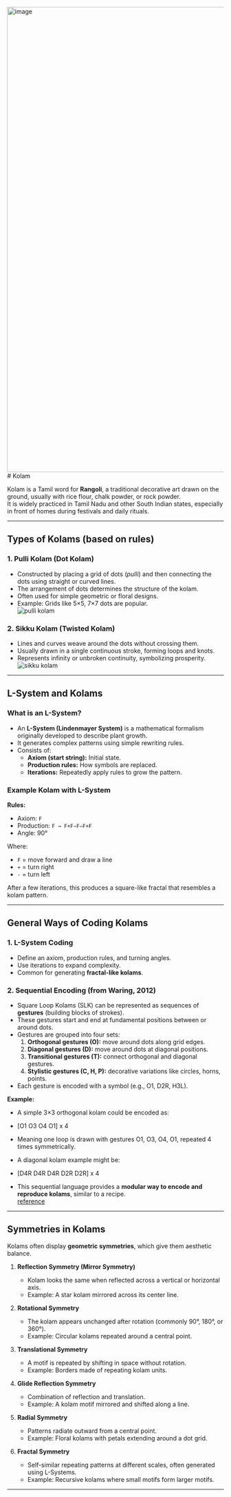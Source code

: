 <img width="1080" height="1080" alt="image" src="https://github.com/user-attachments/assets/18360def-4644-4460-acda-c2921704f6c7" /># Kolam  

Kolam is a Tamil word for **Rangoli**, a traditional decorative art drawn on the ground, usually with rice flour, chalk powder, or rock powder.  
It is widely practiced in Tamil Nadu and other South Indian states, especially in front of homes during festivals and daily rituals.  

---

## Types of Kolams (based on rules)  

### 1. **Pulli Kolam (Dot Kolam)**  
- Constructed by placing a grid of dots (*pulli*) and then connecting the dots using straight or curved lines.  
- The arrangement of dots determines the structure of the kolam.  
- Often used for simple geometric or floral designs.  
- Example: Grids like 5×5, 7×7 dots are popular.  
 ![pulli kolam](https://scontent.fnag4-5.fna.fbcdn.net/v/t39.30808-6/481095256_567211586365537_4910231756980644710_n.jpg?stp=dst-jpg_s1080x2048_tt6&_nc_cat=105&ccb=1-7&_nc_sid=833d8c&_nc_ohc=V5J9dqK_OxIQ7kNvwHrx44j&_nc_oc=Adm3X5UJMvjnDvxNTwS3pbiWm06x4rkBgIva6tgu_MwJ7gyWEvlRb27GQsgYEVcmdNrwNsa-TlcumZWhj5nDwTAf&_nc_zt=23&_nc_ht=scontent.fnag4-5.fna&_nc_gid=TJ26TT4lZtAbdzSvI8iN-A&oh=00_AfZLMj8yi6pSP54wB8sj3gUIJafPTmpr_TOBqXp-NdzosA&oe=68C4EFD4)
### 2. **Sikku Kolam (Twisted Kolam)**  
- Lines and curves weave around the dots without crossing them.  
- Usually drawn in a single continuous stroke, forming loops and knots.  
- Represents infinity or unbroken continuity, symbolizing prosperity.  
![sikku kolam](https://scontent.fnag4-1.fna.fbcdn.net/v/t39.30808-6/471442349_971997481409555_3846218596965428532_n.jpg?stp=dst-jpg_p526x296_tt6&_nc_cat=102&ccb=1-7&_nc_sid=127cfc&_nc_ohc=RB1eNQeK1RoQ7kNvwG0brXE&_nc_oc=Adk3x3DGlud4F43OE5oRz3MS0_OUBJM9fVdk8w66JF_91JC8tsY9BUd5qFoE18FKFA2jdOZRf4nvqCRvURQiN3uf&_nc_zt=23&_nc_ht=scontent.fnag4-1.fna&_nc_gid=GfSilGzRWWC4KMlIPz1lrQ&oh=00_Afbbn59rzF5MSHgmuKG1oBF7tFtAGX3NipOy9nbj6M2dZQ&oe=68C4CF92)  

---

## L-System and Kolams  

### What is an L-System?  
- An **L-System (Lindenmayer System)** is a mathematical formalism originally developed to describe plant growth.  
- It generates complex patterns using simple rewriting rules.  
- Consists of:  
  - **Axiom (start string):** Initial state.  
  - **Production rules:** How symbols are replaced.  
  - **Iterations:** Repeatedly apply rules to grow the pattern.  

### Example Kolam with L-System  

**Rules:**  
- Axiom: `F`  
- Production: `F → F+F−F−F+F`  
- Angle: 90°  

Where:  
- `F` = move forward and draw a line  
- `+` = turn right  
- `-` = turn left  

After a few iterations, this produces a square-like fractal that resembles a kolam pattern.  

---
 
## General Ways of Coding Kolams  

### 1. **L-System Coding**  
- Define an axiom, production rules, and turning angles.  
- Use iterations to expand complexity.  
- Common for generating **fractal-like kolams**.  

### 2. **Sequential Encoding (from Waring, 2012)**  
- Square Loop Kolams (SLK) can be represented as sequences of **gestures** (building blocks of strokes).  
- These gestures start and end at fundamental positions between or around dots.  
- Gestures are grouped into four sets:  
  1. **Orthogonal gestures (O):** move around dots along grid edges.  
  2. **Diagonal gestures (D):** move around dots at diagonal positions.  
  3. **Transitional gestures (T):** connect orthogonal and diagonal gestures.  
  4. **Stylistic gestures (C, H, P):** decorative variations like circles, horns, points.  
- Each gesture is encoded with a symbol (e.g., O1, D2R, H3L).  

**Example:**  
- A simple 3×3 orthogonal kolam could be encoded as:
- [O1 O3 O4 O1] x 4
- Meaning one loop is drawn with gestures O1, O3, O4, O1, repeated 4 times symmetrically.  

- A diagonal kolam example might be:  
- [D4R D4R D4R D2R D2R] x 4
- This sequential language provides a **modular way to encode and reproduce kolams**, similar to a recipe.  
[reference](https://www.researchgate.net/profile/Timothy-Waring-2/publication/234116828_Sequential_Encoding_of_Tamil_Kolam_Patterns/links/09e4150f560aaedbf2000000/Sequential-Encoding-of-Tamil-Kolam-Patterns.pdf)
---

## Symmetries in Kolams  

Kolams often display **geometric symmetries**, which give them aesthetic balance.  

1. **Reflection Symmetry (Mirror Symmetry)**  
   - Kolam looks the same when reflected across a vertical or horizontal axis.  
   - Example: A star kolam mirrored across its center line.  

2. **Rotational Symmetry**  
   - The kolam appears unchanged after rotation (commonly 90°, 180°, or 360°).  
   - Example: Circular kolams repeated around a central point.  

3. **Translational Symmetry**  
   - A motif is repeated by shifting in space without rotation.  
   - Example: Borders made of repeating kolam units.  

4. **Glide Reflection Symmetry**  
   - Combination of reflection and translation.  
   - Example: A kolam motif mirrored and shifted along a line.  

5. **Radial Symmetry**  
   - Patterns radiate outward from a central point.  
   - Example: Floral kolams with petals extending around a dot grid.  

6. **Fractal Symmetry**  
   - Self-similar repeating patterns at different scales, often generated using L-Systems.  
   - Example: Recursive kolams where small motifs form larger motifs.  

---

 
